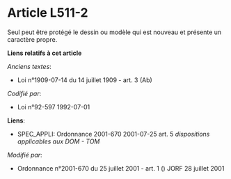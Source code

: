# Article L511-2

Seul peut être protégé le dessin ou modèle qui est nouveau et présente un caractère propre.

**Liens relatifs à cet article**

_Anciens textes_:

  - Loi n°1909-07-14 du 14 juillet 1909 - art. 3 (Ab)

_Codifié par_:

  - Loi n°92-597 1992-07-01

**Liens**:

  - SPEC_APPLI: Ordonnance 2001-670 2001-07-25 art. 5 *dispositions applicables aux DOM - TOM*

_Modifié par_:

  - Ordonnance n°2001-670 du 25 juillet 2001 - art. 1 () JORF 28 juillet 2001
